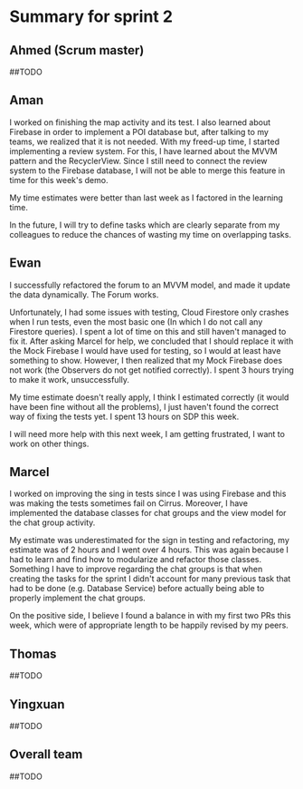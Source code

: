 # Summary for sprint 2

## Ahmed (Scrum master)

##TODO


## Aman 

I worked on finishing the map activity and its test. I also learned about Firebase in order to implement a POI database but, after talking to my teams, we realized that it is not needed. With my freed-up time, I started implementing a review system. For this, I have learned about the MVVM pattern and the RecyclerView. Since I still need to connect the review system to the Firebase database, I will not be able to merge this feature in time for this week's demo.

My time estimates were better than last week as I factored in the learning time.

In the future, I will try to define tasks which are clearly separate from my colleagues to reduce the chances of wasting my time on overlapping tasks.


## Ewan

I successfully refactored the forum to an MVVM model, and made it update the data dynamically. The Forum works.

Unfortunately, I had some issues with testing, Cloud Firestore only crashes when I run tests, even the most basic one (In which I do not call any Firestore queries). I spent a lot of time on this and still haven't managed to fix it. After asking Marcel for help, we concluded that I should replace it with the Mock Firebase I would have used for testing, so I would at least have something to show.
However, I then realized that my Mock Firebase does not work (the Observers do not get notified correctly). I spent 3 hours trying to make it work, unsuccessfully.

My time estimate doesn't really apply, I think I estimated correctly (it would have been fine without all the problems), I just haven't found the correct way of fixing the tests yet. I spent 13 hours on SDP this week.

I will need more help with this next week, I am getting frustrated, I want to work on other things.


## Marcel

I worked on improving the sing in tests since I was using Firebase and this was making the tests sometimes fail on Cirrus. Moreover, I have implemented the database classes for chat groups and the view model for the chat group activity.

My estimate was underestimated for the sign in testing and refactoring, my estimate was of 2 hours and I went over 4 hours. This was again because I had to learn and find how to modularize and refactor those classes. Something I have to improve regarding the chat groups is that when creating the tasks for the sprint I didn't account for many previous task that had to be done (e.g. Database Service) before actually being able to properly implement the chat groups.

On the positive side, I believe I found a balance in with my first two PRs this week, which were of appropriate length to be happily revised by my peers. 


## Thomas

##TODO


## Yingxuan

##TODO


## Overall team

##TODO
